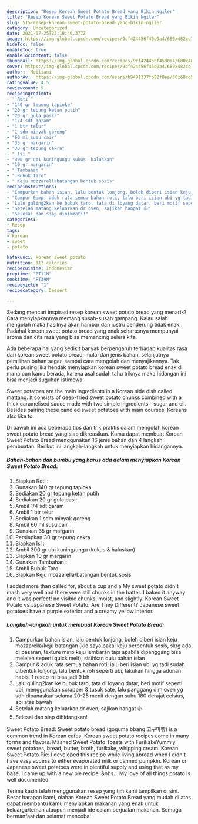 ```yaml
---
description: "Resep Korean Sweet Potato Bread yang Bikin Ngiler"
title: "Resep Korean Sweet Potato Bread yang Bikin Ngiler"
slug: 515-resep-korean-sweet-potato-bread-yang-bikin-ngiler
category: Uncategorized
date: 2021-07-25T23:10:40.377Z
image: https://img-global.cpcdn.com/recipes/9cf424456f45d0a4/680x482cq70/korean-sweet-potato-bread-foto-resep-utama.jpg
hideToc: false
enableToc: true
enableTocContent: false
thumbnail: https://img-global.cpcdn.com/recipes/9cf424456f45d0a4/680x482cq70/korean-sweet-potato-bread-foto-resep-utama.jpg
cover: https://img-global.cpcdn.com/recipes/9cf424456f45d0a4/680x482cq70/korean-sweet-potato-bread-foto-resep-utama.jpg
author:  Meiliani
authorAv:  https://img-global.cpcdn.com/users/b9491337fb92f0ea/60x60cq50/avatar.jpg
ratingvalue: 4.5
reviewcount: 5
recipeingredient:
- " Roti "
- "140 gr tepung tapioka"
- "20 gr tepung ketan putih"
- "20 gr gula pasir"
- "1/4 sdt garam"
- "1 btr telur"
- "1 sdm minyak goreng"
- "60 ml susu cair"
- "35 gr margarin"
- "30 gr tepung cakra"
- " Isi "
- "300 gr ubi kuningungu kukus  haluskan"
- "10 gr margarin"
- " Tambahan "
- " Bubuk Taro"
- " Keju mozzarellabatangan bentuk sosis"
recipeinstructions:
- "Campurkan bahan isian, lalu bentuk lonjong, boleh diberi isian keju mozzarella/keju batangan (klo saya pakai keju berbentuk sosis, skrg ada di pasaran, texture mirip keju lembaran tapi apabila dipanggang bisa meleleh seperti quick melt), sisihkan dulu bahan isian"
- "Campur &amp; aduk rata semua bahan roti, lalu beri isian ubi yg tadi sudah dibentuk lonjong, lalu bentuk roti seperti ubi, lakukan hingga adonan habis, 1 resep ini bisa jadi 9 bh"
- "Lalu guling2kan ke bubuk taro, tata di loyang datar, beri motif seperti ubi, menggunakan scrapper &amp; tusuk sate, lalu panggang dlm oven yg sdh dipanaskan selama 20-25 menit dengan suhu 180 derajat celsius, api atas bawah"
- "Setelah matang keluarkan dr oven, sajikan hangat 👍"
- "Selesai dan siap dinikmati!"
categories:
- Resep
tags:
- korean
- sweet
- potato

katakunci: korean sweet potato 
nutrition: 112 calories
recipecuisine: Indonesian
preptime: "PT11M"
cooktime: "PT39M"
recipeyield: "1"
recipecategory: Dessert

---
```



Sedang mencari inspirasi resep korean sweet potato bread yang menarik? Cara menyiapkannya memang susah-susah gampang. Kalau salah mengolah maka hasilnya akan hambar dan justru cenderung tidak enak. Padahal korean sweet potato bread yang enak seharusnya mempunyai aroma dan cita rasa yang bisa memancing selera kita.


Ada beberapa hal yang sedikit banyak berpengaruh terhadap kualitas rasa dari korean sweet potato bread, mulai dari jenis bahan, selanjutnya pemilihan bahan segar, sampai cara mengolah dan menyajikannya. Tak perlu pusing jika hendak menyiapkan korean sweet potato bread enak di mana pun kamu berada, karena asal sudah tahu triknya maka hidangan ini bisa menjadi suguhan istimewa.

Sweet potatoes are the main ingredients in a Korean side dish called mattang. It consists of deep-fried sweet potato chunks combined with a thick caramelised sauce made with two simple ingredients - sugar and oil. Besides pairing these candied sweet potatoes with main courses, Koreans also like to.


Di bawah ini ada beberapa tips dan trik praktis dalam mengolah korean sweet potato bread yang siap dikreasikan. Kamu dapat membuat Korean Sweet Potato Bread menggunakan 16 jenis bahan dan 4 langkah pembuatan. Berikut ini langkah-langkah untuk menyiapkan hidangannya.

<!--inarticleads1-->

##### Bahan-bahan dan bumbu yang harus ada dalam menyiapkan Korean Sweet Potato Bread:

1. Siapkan  Roti :
1. Gunakan 140 gr tepung tapioka
1. Sediakan 20 gr tepung ketan putih
1. Sediakan 20 gr gula pasir
1. Ambil 1/4 sdt garam
1. Ambil 1 btr telur
1. Sediakan 1 sdm minyak goreng
1. Ambil 60 ml susu cair
1. Gunakan 35 gr margarin
1. Persiapkan 30 gr tepung cakra
1. Siapkan  Isi :
1. Ambil 300 gr ubi kuning/ungu (kukus &amp; haluskan)
1. Siapkan 10 gr margarin
1. Gunakan  Tambahan :
1. Ambil  Bubuk Taro
1. Siapkan  Keju mozzarella/batangan bentuk sosis


I added more than called for, about a cup and a My sweet potato didn&#39;t mash very well and there were still chunks in the batter. I baked it anyway and it was perfect! no visible chunks, moist, and slightly. Korean Sweet Potato vs Japanese Sweet Potato: Are They Different? Japanese sweet potatoes have a purple exterior and a creamy yellow interior. 

<!--inarticleads2-->

##### Langkah-langkah untuk membuat Korean Sweet Potato Bread:

1. Campurkan bahan isian, lalu bentuk lonjong, boleh diberi isian keju mozzarella/keju batangan (klo saya pakai keju berbentuk sosis, skrg ada di pasaran, texture mirip keju lembaran tapi apabila dipanggang bisa meleleh seperti quick melt), sisihkan dulu bahan isian
1. Campur &amp; aduk rata semua bahan roti, lalu beri isian ubi yg tadi sudah dibentuk lonjong, lalu bentuk roti seperti ubi, lakukan hingga adonan habis, 1 resep ini bisa jadi 9 bh
1. Lalu guling2kan ke bubuk taro, tata di loyang datar, beri motif seperti ubi, menggunakan scrapper &amp; tusuk sate, lalu panggang dlm oven yg sdh dipanaskan selama 20-25 menit dengan suhu 180 derajat celsius, api atas bawah
1. Setelah matang keluarkan dr oven, sajikan hangat 👍
1. Selesai dan siap dihidangkan!

Sweet Potato Bread: Sweet potato bread (goguma bbang 고구마빵) is a common trend in Korean cafes. Korean sweet potato recipes come in many forms and flavors. Mashed Sweet Potato Toasts with FurikakeYummly. sweet potatoes, bread, butter, broth, furikake, whipping cream. Korean Sweet Potato Pie: I developed this recipe while living abroad when I didn&#39;t have easy access to either evaporated milk or canned pumpkin. Korean or Japanese sweet potatoes were in plentiful supply and using that as my base, I came up with a new pie recipe. &amp;nbs… My love of all things potato is well documented. 

Terima kasih telah menggunakan resep yang tim kami tampilkan di sini. Besar harapan kami, olahan Korean Sweet Potato Bread yang mudah di atas dapat membantu kamu menyiapkan makanan yang enak untuk keluarga/teman ataupun menjadi ide dalam berjualan makanan. Semoga bermanfaat dan selamat mencoba!
